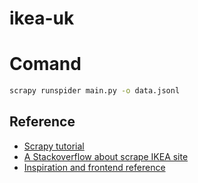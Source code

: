 # ikea-uk

# Comand
```bash
scrapy runspider main.py -o data.jsonl
```


## Reference
- [Scrapy tutorial](https://docs.scrapy.org/en/latest/intro/tutorial.html)
- [A Stackoverflow about scrape IKEA site](https://stackoverflow.com/questions/69751750/unable-to-go-to-next-page-with-scrapy)
- [Inspiration and frontend reference](https://ikea-lp.netlify.app/)